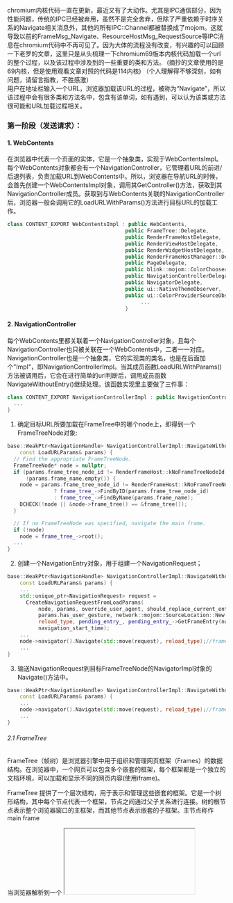 chromium内核代码一直在更新，最近又有了大动作。尤其是IPC通信部分，因为性能问题，传统的IPC已经被弃用，虽然不是完全舍弃，但除了严重依赖于时序关系的Navigate相关消息外，其他的所有IPC::Channel都被替换成了mojom。这就导致以前的FrameMsg_Navigate、ResourceHostMsg_RequestSource等IPC消息在chromium代码中不再可见了。因为大体的流程没有改变，有兴趣的可以回顾一下老罗的文章，这里只是从头梳理一下chromium69版本内核代码加载一个url的整个过程，以及该过程中涉及到的一些重要的类和方法。
(摘抄的文章使用的是69内核，但是使用观看文章对照的代码是114内核)
（个人理解得不够深刻，如有问题，请留言指教，不胜感激）  
用户在地址栏输入一个URL，浏览器加载该URL的过程，被称为“Navigate”，所以该过程中会有很多类和方法名中，包含有该单词，如有遇到，可以认为该类或方法很可能和URL加载过程相关。

### 第一阶段（发送请求）：
#### 1. WebContents
 在浏览器中代表一个页面的实体，它是一个抽象类，实现于WebContentsImpl。每个WebContents对象都会有一个NavigationController，它管理着URL的前进/后退列表，负责加载URL到WebContents中。所以，浏览器在导航URL的时候，会首先创建一个WebContentsImpl对象，调用其GetController()方法，获取到其NavigationController成员。获取到与WebContents关联的NavigationController后，浏览器一般会调用它的LoadURLWithParams()方法进行目标URL的加载工作。
 ```cpp
 class CONTENT_EXPORT WebContentsImpl : public WebContents,
                                       public FrameTree::Delegate,
                                       public RenderFrameHostDelegate,
                                       public RenderViewHostDelegate,
                                       public RenderWidgetHostDelegate,
                                       public RenderFrameHostManager::Delegate,
                                       public PageDelegate,
                                       public blink::mojom::ColorChooserFactory,
                                       public NavigationControllerDelegate,
                                       public NavigatorDelegate,
                                       public ui::NativeThemeObserver,
                                       public ui::ColorProviderSourceObserver {
                                            ...
                                       }
```
#### 2. NavigationController
每个WebContents里都关联着一个NavigationController对象，且每个NavigationController也只被关联在一个WebContents中，二者一一对应。NavigationController也是一个抽象类，它的实现类的类名，也是在后面加个"Impl"，即NavigationControllerImpl。当其成员函数LoadURLWithParams()方法被调用后，它会在进行简单的url判断后，调用成员函数NavigateWithoutEntry()继续处理。该函数实现里主要做了三件事：
```cpp
class CONTENT_EXPORT NavigationControllerImpl : public NavigationController {
  ...
}
```
1. 确定目标URL所要加载在FrameTree中的哪个node上，即得到一个FrameTreeNode对象:
```cpp
base::WeakPtr<NavigationHandle> NavigationControllerImpl::NavigateWithoutEntry(
    const LoadURLParams& params) {
  // Find the appropriate FrameTreeNode.
  FrameTreeNode* node = nullptr;
  if (params.frame_tree_node_id != RenderFrameHost::kNoFrameTreeNodeId ||
      !params.frame_name.empty()) {
    node = params.frame_tree_node_id != RenderFrameHost::kNoFrameTreeNodeId
               ? frame_tree_->FindByID(params.frame_tree_node_id)
               : frame_tree_->FindByName(params.frame_name);
    DCHECK(!node || &node->frame_tree() == &frame_tree());
  }

  // If no FrameTreeNode was specified, navigate the main frame.
  if (!node)
    node = frame_tree_->root();
  ...
}
```

2. 创建一个NavigationEntry对象，用于组建一个NavigationRequest；
```cpp
base::WeakPtr<NavigationHandle> NavigationControllerImpl::NavigateWithoutEntry(
    const LoadURLParams& params) {
    ...
    std::unique_ptr<NavigationRequest> request =
      CreateNavigationRequestFromLoadParams(
          node, params, override_user_agent, should_replace_current_entry,
          params.has_user_gesture, network::mojom::SourceLocation::New(),
          reload_type, pending_entry_, pending_entry_->GetFrameEntry(node),
          navigation_start_time);
    ...
    node->navigator().Navigate(std::move(request), reload_type);//frame tree node
    ...
}
```
3. 输送NavigationRequest到目标FrameTreeNode的NavigatorImpl对象的Navigate()方法中。
```cpp
base::WeakPtr<NavigationHandle> NavigationControllerImpl::NavigateWithoutEntry(
    const LoadURLParams& params) {
    ...
    node->navigator().Navigate(std::move(request), reload_type);//frame tree node
    ...
}
```
###### 2.1 FrameTree
FrameTree（帧树）是浏览器引擎中用于组织和管理网页框架（Frames）的数据结构。在浏览器中，一个网页可以包含多个嵌套的框架，每个框架都是一个独立的文档环境，可以加载和显示不同的网页内容(使用iframe)。

FrameTree 提供了一个层次结构，用于表示和管理这些嵌套的框架。它是一个树形结构，其中每个节点代表一个框架，节点之间通过父子关系进行连接。树的根节点表示整个浏览器窗口的主框架，而其他节点表示嵌套的子框架。主节点称作main frame

当浏览器解析到一个 <iframe> 元素时，它会创建一个对应的 Frame Tree 节点，并为该节点分配一个 Frame ID。随后，浏览器会继续解析该 <iframe> 元素的 src 属性，获取要加载的嵌套页面的地址。因此，在加载嵌套页面之前，每个 <iframe> 元素都会被分配一个唯一的 Frame ID。

对于主框架（主文档），由于它通常没有 <iframe> 标签，因此无法在解析 <iframe> 元素时为其分配 Frame ID。相反，对于主框架，浏览器会为其创建一个称为 "root" 的 Frame Tree 节点，并将其视为主框架的节点。

总结来说，在浏览器解析过程中，当遇到 <iframe> 元素时，会创建对应的 Frame Tree 节点并分配 Frame ID，然后继续解析该 <iframe> 元素的内容。而对于主框架，浏览器会创建一个根节点（root）表示主框架。
###### 2.2 FrameTreeNode
Frame Tree Node ID（帧树节点 ID）是由浏览器生成的标识符，用于唯一标识 Frame Tree（帧树）中的每个节点。它不是由网页指定的，而是由浏览器在解析和组织网页框架时生成的。每个 Frame Tree 节点都会被分配一个唯一的节点 ID，用于在内部进行引用和管理。
  
#### 3. Navigator
该类负责在一棵FrameTree的节点中执行URL导航操作，可以被同一棵FrameTree上的多个FrameTreeNode所共享(例如同一个标签页的多个iframe)，但不能被多棵FrameTree的子节点所共享(例如不同的浏览器窗口或标签页)。~~该类是一个抽象类，实现类为NavigatorImpl~~。Navigate()方法中，先判断当前指定的FrameTreeNode所代表的网页中是否有悬挂的BeforeUnload事件处理器需要执行，如果有，则先执行BeforeUnload事件处理程序，稍后派发NavigationRequest到FrameTreeNode；如果没有，则立即派发。派发形式如下：
```cpp
class CONTENT_EXPORT Navigator {
   ...
}
```
1. 调用FrameTreeNode的~~CreateNavigationRequest~~TakeNavigationRequest()方法，将NavigationRequest对象存储；
2. 调用FrameTreeNode中NavigationRequest对象的BeginNavigation()方法进行加载。

```cpp
void Navigator::Navigate(std::unique_ptr<NavigationRequest> request,
                         ReloadType reload_type) {
  ....
  // 检查是否需要触发 beforeunload 事件，并确定是否需要等待渲染器的响应
  bool no_dispatch_because_avoid_unnecessary_sync = false;
  bool should_dispatch_beforeunload =
      !NavigationTypeUtils::IsSameDocument(
          request->common_params().navigation_type) &&
      !request->common_params().is_history_navigation_in_new_child_frame &&
      frame_tree_node->current_frame_host()->ShouldDispatchBeforeUnload(
          false /* check_subframes_only */,
          &no_dispatch_because_avoid_unnecessary_sync);

  int nav_entry_id = request->nav_entry_id();
  bool is_pending_entry =
      controller_.GetPendingEntry() &&
      (nav_entry_id == controller_.GetPendingEntry()->GetUniqueID());
  //调用FrameTreeNode的TakeNavigationRequest()方法，将NavigationRequest对象存储；
  frame_tree_node->TakeNavigationRequest(std::move(request));
  DCHECK(frame_tree_node->navigation_request());

  // 如果需要触发 beforeunload 事件，则调度渲染器的 beforeunload 事件
  if (should_dispatch_beforeunload) {
    frame_tree_node->navigation_request()->SetWaitingForRendererResponse();
    frame_tree_node->current_frame_host()->DispatchBeforeUnload(
        RenderFrameHostImpl::BeforeUnloadType::BROWSER_INITIATED_NAVIGATION,
        reload_type != ReloadType::NONE);
  } else {
    // 如果避免了不必要的同步，则记录避免同步前的导航开始时间
    if (no_dispatch_because_avoid_unnecessary_sync) {
      LogNavigationStartToBeginWithAvoidUnnecessaryBeforeUnloadSync(
          base::TimeTicks::Now() - frame_tree_node->navigation_request()
                                       ->common_params()
                                       .navigation_start);
    }
    // 开始导航
    frame_tree_node->navigation_request()->BeginNavigation();
  }

  // 确保 RFH::Navigate 中不会清除挂起的导航条目
  if (is_pending_entry)
    CHECK_EQ(nav_entry_id, controller_.GetPendingEntry()->GetUniqueID());
}
```
#### 4. NavigationRequest
该类存在于UI线程，确保URL请求会在IO线程中的ResourceDispatcherHost中执行，描述UI线程和IO线程之间的交互。该类先对目标URL进行了内容安全策略检查，以及注册了各种NavigationThrottles对目标URL进行审批，最终会创建一个NavigationURLLoader对象。
```cpp
void NavigationThrottleRunner::RegisterNavigationThrottles() {
 ...
}
```
#### 5. NavigationURLLoader

该类实现类NavigationURLLoaderImpl构造函数中，进行线程调度，并在该类中调用ThrottlingURLLoader::CreateLoaderAndStart()方法创建了一个ThrottlingURLLoader对象。
#### 6. ThrottlingURLLoader

该类继承于network::mojom::URLLoaderClient，可以进行IPC通信，且Render进程和Browser进程都有其实例化对象。类名中带着"Throttling"的，且和URL加载相关的类，通常都会根据某些自定义规则，对网络数据进行拦截过滤处理，就像一个瓶塞一样。它的CreateLoaderAndStart()方法，创建完自身的一个实例对象后，调用其Start()方法。Start方法接收一个SharedURLLoaderFactory类实例(该实例是在NavigationURLLoaderImpl的StartWithNetworkService()方法中创建的)，并调用SharedURLLoaderFactory实例的CreateLoaderAndStart()。
```cpp
class BLINK_COMMON_EXPORT ThrottlingURLLoader
    : public network::mojom::URLLoaderClient {
     ...
 std::unique_ptr<ThrottlingURLLoader> ThrottlingURLLoader::CreateLoaderAndStart(
    scoped_refptr<network::SharedURLLoaderFactory> factory,
    std::vector<std::unique_ptr<URLLoaderThrottle>> throttles,
    int32_t request_id,
    uint32_t options,
    network::ResourceRequest* url_request,
    network::mojom::URLLoaderClient* client,
    const net::NetworkTrafficAnnotationTag& traffic_annotation,
    scoped_refptr<base::SingleThreadTaskRunner> task_runner,
    absl::optional<std::vector<std::string>> cors_exempt_header_list) {
  DCHECK(url_request);
  std::unique_ptr<ThrottlingURLLoader> loader(new ThrottlingURLLoader(
      std::move(throttles), client, traffic_annotation));
  loader->Start(std::move(factory), request_id, options, url_request,
                std::move(task_runner), std::move(cors_exempt_header_list));
  return loader;
}
 
 void ThrottlingURLLoader::Start(
    scoped_refptr<network::SharedURLLoaderFactory> factory,
    int32_t request_id,
    uint32_t options,
    network::ResourceRequest* url_request,
    scoped_refptr<base::SingleThreadTaskRunner> task_runner,
    absl::optional<std::vector<std::string>> cors_exempt_header_list) {
  ...

  start_info_ = std::make_unique<StartInfo>(factory, request_id, options,
                                            url_request, std::move(task_runner),
                                            std::move(cors_exempt_header_list));

  if (deferred)
    deferred_stage_ = DEFERRED_START;
  else
    StartNow();
  ...
}
 
 void ThrottlingURLLoader::StartNow() {
  ...
  DCHECK(start_info_->url_loader_factory);
  start_info_->url_loader_factory->CreateLoaderAndStart(
      url_loader_.BindNewPipeAndPassReceiver(start_info_->task_runner),
      start_info_->request_id, start_info_->options, start_info_->url_request,
      client_receiver_.BindNewPipeAndPassRemote(start_info_->task_runner),
      net::MutableNetworkTrafficAnnotationTag(traffic_annotation_));
  ...
}
}
```
### 以下都是原文，过了一遍，没时间对照源码了
#### 7. SingleRequestURLLoaderFactory
该类继承于network::SharedURLLoaderFactory，而SharedURLLoaderFactory又继承于mojom::URLLoaderFactory。URLLoaderFactory这一系列的近亲类(比如WebUIURLLoaderFactory、FileURLLoaderFactory、CORSURLLoaderFactory等)，都可以创建一个mojom::URLLoader对象，既可以跨进程加载url并得到返回数据，又可以同进程加载url，该性质来自于mojom的调用机制。
 
SingleRequestURLLoaderFactory的CreateLoaderAndStart方法中执行回调函数，调用堆栈返回到了URLLoaderRequestController::CreateNonNetworkServiceURLLoader()，该方法调用ResourceDispatcherHostImpl类的BeginNavigationRequest()。
```cpp
class COMPONENT_EXPORT(NETWORK_CPP) SingleRequestURLLoaderFactory
    : public network::SharedURLLoaderFactory {
}
```
 
#### 8. ResourceDispatcherHostImpl
114内核没有这个对象
 
ResourceDispatcher和ResourseDispatcherHost分别是Render进程和Borwser进程进行资源分发的接口类。
 
在BeginNavigationRequest()方法中创建了一个URLRequest对象，在BeginRequestInternal()方法中创建了一个ResourceLoader对象，然后在StartLoading()方法中，调用ResourceLoader对象的StartRequest()方法开始加载请求。
 
#### 9. ResourceLoader
没找到，后面找有时间找找
该类集中接收转发URLRequest、SSLErrorHandler、SSLClientAuthHandler、ResourceHandler相关的事件。
该类StartRequestInternal()方法中，直接调用了URLRequest对象的Start()方法，至此结束了Navigate()的第一个过程。

### 第二阶段（数据响应）：

网络模块获取到响应头数据，数据流向及处理方法。
ResourceLoader类的ResponseCompleted()方法被调用，然后通过ResourceLoader成员变量handler的OnResponseCompleted()方法向上传递数据。主要的handler类有MimeSniffingResourceHandler、CrossSiteDocumentResourceHandler、InterceptingResourceHandler、MojoAsyncResourceHandler等，各个handler都可以对数据进行截获处理，最终NavigationRequest类的OnResponseStarted()方法被调用。该方法最终调用到RenderFrameHostImpl::CommitNavigation()，RenderFrameHostImpl发送了一个IPC消息到Render进程。

第三阶段（Render进程发起主要资源(一般指html文件)网络请求）：

1. RenderFrameImpl

      CommitNavigation()函数除了携带response_header、request_params等基本信息，还有mojom通信相关接口url_loader_client_endpoints和Browser进程目前所支持的URLLoaderFactory列表subresource_loader_factories。关于mojom接口的绑定过程，参考Converting Legacy Chrome IPC To Mojo一文，这里不详细赘述。参数subresource_loader_factories是一个Bundle，包裹着从Browser进程传递过来的各种URLLoaderFactory，前面说过，URLLoaderFactory可以跨进程进行资源请求，而不同的URLLoaderFactory用来请求不同scheme的资源。比如WebUIURLLoaderFactory用来请求浏览器内置页面，url格式一般类似于chrome://page；再比如FileSystemURLLoaderFactory用来请求本地资源，url格式类似于file:///C:\\test.txt。进行网络请求的时候，Render进程去factory列表里根据url的scheme里查找对应的URLLoaderFactory，调用它的CreateLoaderAndStart()方法进行资源请求。
      RenderFrameImpl类的CommitNavigation()方法被mojom消息调起，它根据消息携带的header信息、request参数信息以及url_loader_client_endpoints创建一个WebURLRequest对象，并调用成员变量frame_的CommitNavigation()将其传递过去。RenderFrameImpl的成员变量frame_指向了WebLocalFrameImpl，WebLocalFrameImpl接收到WebURLRequest对象后，将其转换成FrameLoadRequest类型，然后调用传递给FrameLoader类的CommitNavigation()函数。

2. FrameLoader

       CommitNavigation()接收到FrameLoadRequest后，直接调用了StartLoad()函数，在StartLoad()函数中，创建并用FrameLoadRequest参数初始化了一个DocumentLoader对象，然后调起DocumentLoader对象的StartLoading()方法。

3. DocumentLoader

       StartLoading()函数准备好request、fetcher等参数，调用RawResource类的静态方法FetchMainResource()去请求主要资源。

4. RawResource

      FetchMainResource()函数，根据Resoure::kMainResource类型去创建一个ResourceFactory对象，同FetchParameters对象一起作为参数，调起参数列表中fetcher的RequestResource()函数。

5. ResourceFetcher

    RequestResource()函数创建Resource对象，调用StartLoad()方法。StartLoad()方法创建一个ResourceLoader对象，调用loader的Start()方法。

6. ResourceLoader

   Start()方法调用ResourceLoaderScheduler::Request()，最终回调到ResourceLoader::StartWith()方法中。ResourceLoader的StartWith()调用WebURLLoaderImpl类的LoadAsynchronously()方法。

7. WebURLLoaderImpl

    LoadAsynchronously()通过自己的成员变量context_，对request进行加载。最终从WebURLLoaderImpl::Context::Start()方法中调用了ResourceDispatcher类的StartAsync()方法。

8. ResourceDispatcher

    调用ThrottlingURLLoader类的CreateLoaderAndStart()方法。

9. ThrolltingURLLoader

    Start()函数接收一个SharedURLLoaderFactory和一个ResourceRequest参数，调用factory的CreateLoaderAndStart()方法。

10. ChildURLLoaderFactoryBundle

   CreateLoaderAndStart()方法被调起，参数包含network::ResourceRequest和一个network::mojom::URLLoaderRequest对象，根据request.url获取对应的URLLoaderFactory，然后调用该factory的CreateLoaderAndStart()发送跨进程IPC消息到Browser Process。

 

第四阶段（请求主要资源）：

   Browser进程接收CreateLoaderAndStart()方法的跨进程调用的位置，是在ResourceMessageFilter类的同名方法CreateLoaderAndStart()。 该类有一个成员变量url_loader_factory_，指向CORSURLLoaderFactory，且该类的CreateLoaderAndStart()方法被调用。最终传递到URLLoaderFactoryImpl::CreateLoaderAndStart()，该方法获取全局的ResourceDispatcherHostImpl实例，调用其OnRequestResourceWithMojo()，代替以前的ResourceHostMsg_RequestResource消息。ResourceDispatcherHostImpl接收来自Render进程的网络请求相关参数，调用OnRequestResourceInternal()方法开始对该请求进行加载。过程同第一阶段相同。

    当数据请求有结果时，同样是几个Handler类的OnReadCompleted()方法最先被调用，然后通过network::mojom::URLLoaderClientProxy类的OnStartLoadingResponseBody()方法将数据结果跨进程通知回Render进程。

第五阶段（接收处理主要资源，发起子资源请求）：

同名方法OnStartLoadingResponseBody()被调用，分别经过以下几个类，最终到达HTMLTreeBuilder:
URLResponseBodyConsumer::OnReadable()
WebURLLoaderImpl::RequestPeerImpl::OnReceivedData()
WebURLLoaderImpl::Context::OnReceivedData()
ResourceLoader::DidReceviedData()
RawResource::AppendData()
DocumentLoader::DataReceived()   ::ProcessData()   ::CommitData()  ::InstallNewDocument()
HTMLDocumentParser::AppendBytes()  ::PumpPendingSpeculations()  ::ProcessTokenizedChunkFromBackgroundParser()
HTMLTreeBuilder::ConstructTree()

在构建DOM树的时候，如果发现一个子节点需要加载资源，比如css文件。则HTMLDocumentParser类的DocumentElementAvailable()方法会被调用，然后调用自身的资源预加载器preloader_的TakeAndPreload()对资源进行加载。之后的调用过程如下：
HTMLResourcePreloader::Preload()
PreloadRequest::Start()
DocumentLoader::StartPreload()  
CSSStyleSheetResource::Fetch() 
ResourceFetcher::RequestResource()
过程同上.....
ChildURLLoaderFactoryBundle::CreateLoaderAndStart()

 

 

以下是堆栈调用的一个大概过程：

content::NavigationControllerImpl::LoadURLWithParams()  
content::NavigationControllerImpl::NavigateWithoutEntry()  
content::NavigatorImpl::Navigate()  
content::NavigationRequest::BeginNavigation()  
content::NavigationHandleImpl::WillStartRequest()  
content::NavigationRequest::OnStartCehcksComplete()  
content::NavigationURLLoader::Create()  
content::NavigationURLLoaderImpl::NavigationURLLoaderImpl()  
content::NavigationURLLoaderImpl::StartWithoutNetworkService()  
content::ThrottlingURLLoader::CreateLoaderAndStart()  
content::ThrottlingURLLoader::Start()  

content::ThrottlingURLLoader::StartNow()  
content::SingleRequestURLLoaderFactory::CreateLoaderAndStart()  
    
content::SingleRequestURLLoaderFactory::HandleRequest()  
content::NavigationURLLoaderImpl::URLLoaderRequestController::CreateNonNetworkServiceURLLoader();  
      
content::ResourceDispatcherHostImpl::BeginNavigationRequest()  
content::ResourceDispatcherHostImpl::BeginNavigationRequestInternal()   -->  content::ResourceLoader::ResourceLoader()  
content::ResourceDispatcherHostImpl::StartLoading()  

content::ResourceLoader::StartRequest()       
content::ResourceLoader::ScopedDeferral::~ScopedDeferral()   //判断状态
content::ResourceLoader::Resume()        
content::ResourceLoader::StartRequestInternal()  
net::URLRequest::Start()   


content::NavigationURLLoaderImpl::OnReceiveResponse()  //receive response contain body
content::NavigationRequest::OnResponseStarted()  
content::NavigationHandleImpl::WillProcessResponse()  
content::NavigationRequest::OnWillProcessResponseChecksComplete()  
content::NavigationRequest::CommitNavigation()        
content::RenderFrameHostImpl::CommitNavigation()  
content::mojom::FrameNavigationControlProxy::CommitNavigation()         // Send IPC Message To Render Process


-----------------Render Process-------------------------------------
.........
content::RenderFrameImpl::CommitNavigation()  
blink::WebLocalFrameImpl::CommitNavigation()  
blink::FrameLoader::CommitNavigation()  
blink::FrameLoader::StartLoad()  
blink::DocumentLoader::StartLoading()  
blink::RawResource::FetchMainResource()  
blink::ResourceFetcher::RequestResource()  
    
blink::ResourceFetcher::StartLoad()  
blink::ResourceLoader::Start()  
blink::ResourceLoaderScheduler::Request()  
blink::ResourceLoaderScheduler::Run()  
blink::ResourceLoader::Run()  
blink::ResourceLoader::StartWith(blink::ResourceRequest& request)  
content::WebURLLoaderImpl::LoadAsynchronously()  
content::WebURLLoaderImpl::Context::Start()  
content::ResourceDispatcher::StartAsync()  
content::ThrottlingURLLoader::CreateLoaderAndStart()  
content::ThrottlingURLLoader::Start()  
content::ThrottlingURLLoader::StartNow()  
content::ChildURLLoaderFactoryBundle::CreateLoaderAndStart()  
network::mojom::URLLoaderFactoryProxy::CreateLoaderAndStart()      
    
    
-------------------------------------------------Browser Process-----------------
content::ResourceMessageFilter::CreateLoaderAndStart()  
network::cors::CORSURLLoaderFactory::CreateLoaderAndStart()  
content::URLLoaderFactoryImpl::CreateLoaderAndStart()  
content::ResourceDispatcherHostImpl::OnRequestResourceWithMojo()  
content::ResourceDispatcherHostImpl::OnRequestResourceInternal()  
content::ResourceDispatcherHostImpl::BeginRequest()  
content::ResourceDispatcherHostImpl::StartLoading()  
content::ResourceLoader::StartRequest()        
content::ResourceLoader::ScopedDeferral::~ScopedDeferral()   //判断状态  
content::ResourceLoader::Resume()        
content::ResourceLoader::StartRequestInternal()  
net::URLRequest::Start()      
    
    
content::LayeredResourceHandler::OnReadCompleted()  
content::InterceptingResourceHandler::OnReadCompleted()  
maxthon::MxResourceSnifferHandler::OnReadCompleted()  
content::MojoAsyncResourceHandler::OnReadCompleted()  
network::mojom::URLLoaderClientProxy::OnStartLoadingResponseBody()  


-----------------------Renderer Process-------------------------------------       
content::URLLoaderClientImpl::OnStartLoadingResponseBody()  
content::URLResponseBodyConsumer::OnReadable()        
content::WebURLLoaderImpl::RequestPeerImpl::OnReceivedData()        
content::WebURLLoaderImpl::Context::OnReceivedData()  
blink::ResourceLoader::DidReceiveData()        
blink::RawResource::AppendData()        
blink::Resource::AppendData()        
blink::DocumentLoader::DataReceived()  
blink::DocumentLoader::ProcessData()  
blink::DocumentLoader::CommitData()        
    blink::HTMLDocumentParser::AppendBytes()    
    blink::DocumentLoader::CommitNavigation()  
blink::DocumentLoader::InstallNewDocument()      
    
blink::HTMLDocumentParser::PumpPendingSpeculations()  
blink::HTMLDocumentParser::ProcessTokenizedChunkFromBackgroundParser()  
blink::HTMLTreeBuilder::ConstructTree()  
blink::HTMLTreeBuilder::ProcessToken()  
blink::HTMLTreeBuilder::ProcessStartTag()  
blink::HTMLConstructionSite::InsertHTMLHtmlStartTagBeforeHTML()  
blink::HTMLHtmlElement::InsertedByParser()  
blink::HTMLDocumentParser::DocumentElementAvailable()  
blink::ResourcePreloader::TakeAndPreload()  
blink::HTMLResourcePreloader::Preload()  
blink::PreloadRequest::Start()  
blink::DocumentLoader::StartPreload()        
blink::CSSStyleSheetResource::Fetch()   
blink::ResourceFetcher::RequestResource()  
blink::ResourceFetcher::StartLoad()  
blink::ResourceLoader::Start()  
blink::ResourceLoaderScheduler::Request() 
blink::ResourceLoaderScheduler::Run()  
blink::ResourceLoader::Run()  
blink::ResourceLoader::StartWith(blink::ResourceRequest& request)  
content::WebURLLoaderImpl::LoadAsynchronously()  
content::WebURLLoaderImpl::Context::Start()  
content::ResourceDispatcher::StartAsync()  
content::ThrottlingURLLoader::CreateLoaderAndStart()  
content::ThrottlingURLLoader::Start()  
content::ThrottlingURLLoader::StartNow()  
content::ChildURLLoaderFactoryBundle::CreateLoaderAndStart(n)  
network::mojom::URLLoaderFactoryProxy::CreateLoaderAndStart()    
 
 

从render_view_impl.cc开始说起。

1.     方法RenderViewImpl::Initialize中有：
WebLocalFrame* web_frame = WebLocalFrame::create(main_render_frame_.get()); 

这里会创建WebLocalFrame对象。

之后有webwidget_ = WebView::create(this); 这里会创建WebViewImpl对象。且后面将两者关联起来。

2. 我们来先来看看WebLocalFrame::create
    1. WebLocalFrameImpl的构造函数中，创建FrameLoaderClientImpl对象。


3. WebViewImpl的创建
WebViewImpl在创建中，会创建Page对象。一个WebViewImpl对应一个Page。

4.WebViewImpl的setMainFrame
     这里的调用逻辑如下：

WebViewImpl::setMainFrame
WebLocalFrameImpl::initializeCoreFrame
LocalFrame::LocalFrame

在LocalFrame的构造函数中，会创建FrameLoader对象和ScriptController对象
4. Document对象及相关逻辑
FrameLoader::init()和   FrameLoader::startLoad函数中，创建了多个DocumentLoader对象。

  

RawResource::didAddClient
DocumentLoader::dataReceived
DocumentLoader::commitData
DocumentLoader::ensureWriter
DocumentLoader::createWriterFor
(LocalDOMWindow::create)
LocalDOMWindow::installNewDocument
LocalDOMWindow::createDocument
Document::Document

5.归纳
    1. Local Frame主要处理逻辑，含有FrameView对象，用于处理内容显示。FrameView继承ScrollViewArea类，故，FrameView内容可超过屏幕。
      （未完待续）     

> https://blog.csdn.net/u011882998/article/details/26150415
>> https://www.cnblogs.com/bigben0123/p/14606972.html
